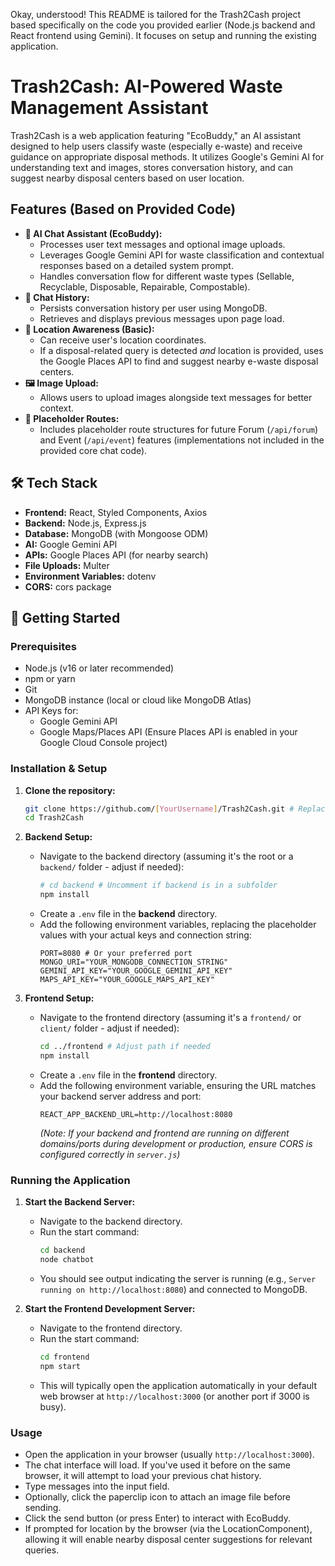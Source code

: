 Okay, understood! This README is tailored for the Trash2Cash project based specifically on the code you provided earlier (Node.js backend and React frontend using Gemini). It focuses on setup and running the existing application.

# Trash2Cash: AI-Powered Waste Management Assistant

Trash2Cash is a web application featuring "EcoBuddy," an AI assistant designed to help users classify waste (especially e-waste) and receive guidance on appropriate disposal methods. It utilizes Google's Gemini AI for understanding text and images, stores conversation history, and can suggest nearby disposal centers based on user location.


## Features (Based on Provided Code)

*   **🤖 AI Chat Assistant (EcoBuddy):**
    *   Processes user text messages and optional image uploads.
    *   Leverages Google Gemini API for waste classification and contextual responses based on a detailed system prompt.
    *   Handles conversation flow for different waste types (Sellable, Recyclable, Disposable, Repairable, Compostable).
*   **📜 Chat History:**
    *   Persists conversation history per user using MongoDB.
    *   Retrieves and displays previous messages upon page load.
*   **📍 Location Awareness (Basic):**
    *   Can receive user's location coordinates.
    *   If a disposal-related query is detected *and* location is provided, uses the Google Places API to find and suggest nearby e-waste disposal centers.
*   **🖼️ Image Upload:**
    *   Allows users to upload images alongside text messages for better context.
*   **🚧 Placeholder Routes:**
    *   Includes placeholder route structures for future Forum (`/api/forum`) and Event (`/api/event`) features (implementations not included in the provided core chat code).

## 🛠️ Tech Stack

*   **Frontend:** React, Styled Components, Axios
*   **Backend:** Node.js, Express.js
*   **Database:** MongoDB (with Mongoose ODM)
*   **AI:** Google Gemini API 
*   **APIs:** Google Places API (for nearby search)
*   **File Uploads:** Multer
*   **Environment Variables:** dotenv
*   **CORS:** cors package

## 🚀 Getting Started

### Prerequisites

*   Node.js (v16 or later recommended)
*   npm or yarn
*   Git
*   MongoDB instance (local or cloud like MongoDB Atlas)
*   API Keys for:
    *   Google Gemini API
    *   Google Maps/Places API (Ensure Places API is enabled in your Google Cloud Console project)

### Installation & Setup

1.  **Clone the repository:**
    ```bash
    git clone https://github.com/[YourUsername]/Trash2Cash.git # Replace with your repo URL
    cd Trash2Cash
    ```

2.  **Backend Setup:**
    *   Navigate to the backend directory (assuming it's the root or a `backend/` folder - adjust if needed):
        ```bash
        # cd backend # Uncomment if backend is in a subfolder
        npm install
        ```
    *   Create a `.env` file in the **backend** directory.
    *   Add the following environment variables, replacing the placeholder values with your actual keys and connection string:
        ```dotenv
        PORT=8080 # Or your preferred port
        MONGO_URI="YOUR_MONGODB_CONNECTION_STRING"
        GEMINI_API_KEY="YOUR_GOOGLE_GEMINI_API_KEY"
        MAPS_API_KEY="YOUR_GOOGLE_MAPS_API_KEY"
        ```

3.  **Frontend Setup:**
    *   Navigate to the frontend directory (assuming it's a `frontend/` or `client/` folder - adjust if needed):
        ```bash
        cd ../frontend # Adjust path if needed
        npm install
        ```
    *   Create a `.env` file in the **frontend** directory.
    *   Add the following environment variable, ensuring the URL matches your backend server address and port:
        ```dotenv
        REACT_APP_BACKEND_URL=http://localhost:8080
        ```
        *(Note: If your backend and frontend are running on different domains/ports during development or production, ensure CORS is configured correctly in `server.js`)*

### Running the Application

1.  **Start the Backend Server:**
    *   Navigate to the backend directory.
    *   Run the start command:
        ```bash
        cd backend 
        node chatbot
        ```
    *   You should see output indicating the server is running (e.g., `Server running on http://localhost:8080`) and connected to MongoDB.

2.  **Start the Frontend Development Server:**
    *   Navigate to the frontend directory.
    *   Run the start command:
        ```bash
        cd frontend 
        npm start
        ```
    *   This will typically open the application automatically in your default web browser at `http://localhost:3000` (or another port if 3000 is busy).

### Usage

*   Open the application in your browser (usually `http://localhost:3000`).
*   The chat interface will load. If you've used it before on the same browser, it will attempt to load your previous chat history.
*   Type messages into the input field.
*   Optionally, click the paperclip icon to attach an image file before sending.
*   Click the send button (or press Enter) to interact with EcoBuddy.
*   If prompted for location by the browser (via the LocationComponent), allowing it will enable nearby disposal center suggestions for relevant queries.

